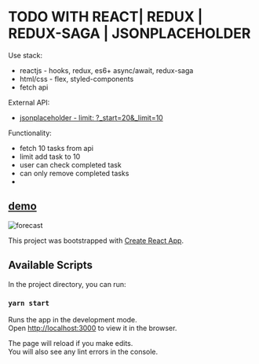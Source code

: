 

# TODO WITH REACT| REDUX | REDUX-SAGA | JSONPLACEHOLDER
Use stack:
- reactjs - hooks, redux, es6+ async/await, redux-saga
- html/css - flex, styled-components
- fetch api

External API:
- [jsonplaceholder - limit: ?_start=20&_limit=10](https://jsonplaceholder.typicode.com/todos)


Functionality:
- fetch 10 tasks from api 
- limit add task to 10
- user can check completed task
- can only remove completed tasks
- 


## [demo]()
![forecast](https://github.com/3ndrius/forecast/blob/master/public/screenshoot-forecast.png?raw=true)

This project was bootstrapped with [Create React App](https://github.com/facebook/create-react-app).

## Available Scripts

In the project directory, you can run:

### `yarn start`

Runs the app in the development mode.<br />
Open [http://localhost:3000](http://localhost:3000) to view it in the browser.

The page will reload if you make edits.<br />
You will also see any lint errors in the console.


